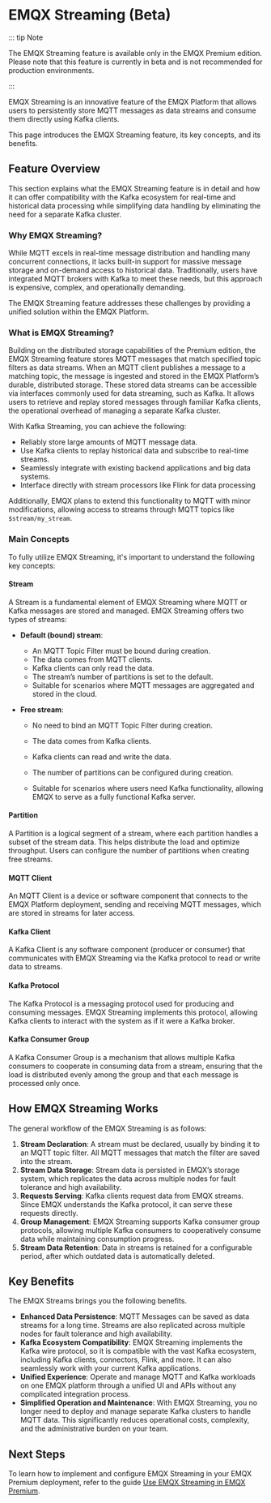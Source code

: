 # EMQX Streaming (Beta)

::: tip Note

The EMQX Streaming feature is available only in the EMQX Premium edition. Please note that this feature is currently in beta and is not recommended for production environments.

:::

EMQX Streaming is an innovative feature of the EMQX Platform that allows users to persistently store MQTT messages as data streams and consume them directly using Kafka clients.

This page introduces the EMQX Streaming feature, its key concepts, and its benefits.

## Feature Overview

This section explains what the EMQX Streaming feature is in detail and how it can offer compatibility with the Kafka ecosystem for real-time and historical data processing while simplifying data handling by eliminating the need for a separate Kafka cluster.

### Why EMQX Streaming?

While MQTT excels in real-time message distribution and handling many concurrent connections, it lacks built-in support for massive message storage and on-demand access to historical data. Traditionally, users have integrated MQTT brokers with Kafka to meet these needs, but this approach is expensive, complex, and operationally demanding.

The EMQX Streaming feature addresses these challenges by providing a unified solution within the EMQX Platform.

### What is EMQX Streaming?

Building on the distributed storage capabilities of the Premium edition, the EMQX Streaming feature stores MQTT messages that match specified topic filters as data streams. When an MQTT client publishes a message to a matching topic, the message is ingested and stored in the EMQX Platform’s durable, distributed storage. These stored data streams can be accessible via interfaces commonly used for data streaming, such as Kafka. It allows users to retrieve and replay stored messages through familiar Kafka clients, the operational overhead of managing a separate Kafka cluster.

With Kafka Streaming, you can achieve the following: 

- Reliably store large amounts of MQTT message data.
- Use Kafka clients to replay historical data and subscribe to real-time streams.
- Seamlessly integrate with existing backend applications and big data systems.
- Interface directly with stream processors like Flink for data processing

Additionally, EMQX plans to extend this functionality to MQTT with minor modifications, allowing access to streams through MQTT topics like `$stream/my_stream`.

### Main Concepts

To fully utilize EMQX Streaming, it's important to understand the following key concepts:

#### Stream

A Stream is a fundamental element of EMQX Streaming where MQTT or Kafka messages are stored and managed. EMQX Streaming offers two types of streams:

- **Default (bound) stream**:
  - An MQTT Topic Filter must be bound during creation.
  - The data comes from MQTT clients.
  - Kafka clients can only read the data.
  - The stream’s number of partitions is set to the default.
  - Suitable for scenarios where MQTT messages are aggregated and stored in the cloud.

- **Free stream**:

  - No need to bind an MQTT Topic Filter during creation.

  - The data comes from Kafka clients.

  - Kafka clients can read and write the data.

  - The number of partitions can be configured during creation.

  - Suitable for scenarios where users need Kafka functionality, allowing EMQX to serve as a fully functional Kafka server.

#### Partition

A Partition is a logical segment of a stream, where each partition handles a subset of the stream data. This helps distribute the load and optimize throughput. Users can configure the number of partitions when creating free streams.

#### MQTT Client

An MQTT Client is a device or software component that connects to the EMQX Platform deployment, sending and receiving MQTT messages, which are stored in streams for later access.

#### Kafka Client

A Kafka Client is any software component (producer or consumer) that communicates with EMQX Streaming via the Kafka protocol to read or write data to streams.

#### Kafka Protocol

The Kafka Protocol is a messaging protocol used for producing and consuming messages. EMQX Streaming implements this protocol, allowing Kafka clients to interact with the system as if it were a Kafka broker.

#### Kafka Consumer Group

A Kafka Consumer Group is a mechanism that allows multiple Kafka consumers to cooperate in consuming data from a stream, ensuring that the load is distributed evenly among the group and that each message is processed only once.

## How EMQX Streaming Works

The general workflow of the EMQX Streaming is as follows:

1. **Stream Declaration**: A stream must be declared, usually by binding it to an MQTT topic filter. All MQTT messages that match the filter are saved into the stream.
2. **Stream Data Storage**: Stream data is persisted in EMQX’s storage system, which replicates the data across multiple nodes for fault tolerance and high availability.
3. **Requests Serving**: Kafka clients request data from EMQX streams. Since EMQX understands the Kafka protocol, it can serve these requests directly.
4. **Group Management**: EMQX Streaming supports Kafka consumer group protocols, allowing multiple Kafka consumers to cooperatively consume data while maintaining consumption progress.
5. **Stream Data Retention**: Data in streams is retained for a configurable period, after which outdated data is automatically deleted.

## Key Benefits

The EMQX Streams brings you the following benefits.

- **Enhanced Data Persistence**: MQTT Messages can be saved as data streams for a long time. Streams are also replicated across multiple nodes for fault tolerance and high availability.
- **Kafka Ecosystem Compatibility**: EMQX Streaming implements the Kafka wire protocol, so it is compatible with the vast Kafka ecosystem, including Kafka clients, connectors, Flink, and more. It can also seamlessly work with your current Kafka applications.
- **Unified Experience**: Operate and manage MQTT and Kafka workloads on one EMQX platform through a unified UI and APIs without any complicated integration process.
- **Simplified Operation and Maintenance**: With EMQX Streaming, you no longer need to deploy and manage separate Kafka clusters to handle MQTT data. This significantly reduces operational costs, complexity, and the administrative burden on your team.

## Next Steps

To learn how to implement and configure EMQX Streaming in your EMQX Premium deployment, refer to the guide [Use EMQX Streaming in EMQX Premium](./use_emqx_streaming.md).

